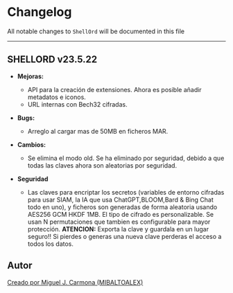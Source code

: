 # Changelog

All notable changes to `ShellOrd` will be documented in this file

----

## SHELLORD v23.5.22

- **Mejoras:**
  - API para la creación de extensiones. Ahora es posible añadir metadatos e iconos.
  - URL internas con Bech32 cifradas.

- **Bugs:**
  - Arreglo al cargar mas de 50MB en ficheros MAR.

- **Cambios:**
  - Se elimina el modo old. Se ha eliminado por seguridad, debido a que todas las claves ahora son aleatorias por seguridad.
  
- **Seguridad**
  - Las claves para encriptar los secretos (variables de entorno cifradas para usar SIAM, la IA que usa ChatGPT,BLOOM,Bard & Bing Chat todo en uno), y ficheros son generadas de forma aleatoria usando AES256 GCM HKDF 1MB. El tipo de cifrado es personalizable. Se usan N permutaciones que tambien es configurable para mayor protección. **ATENCION:** Exporta la clave y guardala en un lugar seguro!! Si pierdes o generas una nueva clave perderas el acceso a todos los datos.

## Autor

[Creado por Miguel J. Carmona (MIBALTOALEX)][1]

[1]: <https://me.mibaltoalex.com/>  "Miguel J. Carmona (MIBALTOALEX)"
